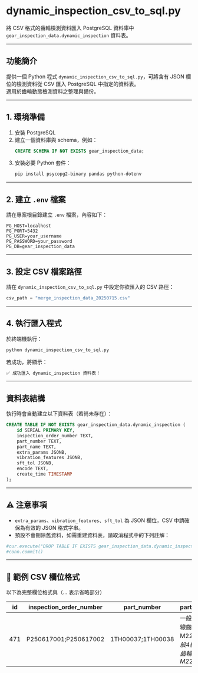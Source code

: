 
# dynamic_inspection_csv_to_sql.py

將 CSV 格式的齒輪檢測資料匯入 PostgreSQL 資料庫中 `gear_inspection_data.dynamic_inspection` 資料表。

---

## 功能簡介

提供一個 Python 程式 `dynamic_inspection_csv_to_sql.py`，可將含有 JSON 欄位的檢測資料從 CSV 匯入 PostgreSQL 中指定的資料表。  
適用於齒輪動態檢測資料之整理與備份。

---

## 1. 環境準備

1. 安裝 PostgreSQL
2. 建立一個資料庫與 schema，例如：
   ```sql
   CREATE SCHEMA IF NOT EXISTS gear_inspection_data;
   ```
3. 安裝必要 Python 套件：
   ```bash
   pip install psycopg2-binary pandas python-dotenv
   ```

---

## 2. 建立 `.env` 檔案

請在專案根目錄建立 `.env` 檔案，內容如下：

```env
PG_HOST=localhost
PG_PORT=5432
PG_USER=your_username
PG_PASSWORD=your_password
PG_DB=gear_inspection_data
```

---

## 3. 設定 CSV 檔案路徑

請在 `dynamic_inspection_csv_to_sql.py` 中設定你欲匯入的 CSV 路徑：

```python
csv_path = "merge_inspection_data_20250715.csv"
```

---

## 4. 執行匯入程式

於終端機執行：

```bash
python dynamic_inspection_csv_to_sql.py
```

若成功，將顯示：

```bash
✅ 成功匯入 dynamic_inspection 資料表！
```

---

## 資料表結構

執行時會自動建立以下資料表（若尚未存在）：

```sql
CREATE TABLE IF NOT EXISTS gear_inspection_data.dynamic_inspection (
    id SERIAL PRIMARY KEY,
    inspection_order_number TEXT,
    part_number TEXT,
    part_name TEXT,
    extra_params JSONB,
    vibration_features JSONB,
    sft_tol JSONB,
    encode TEXT,
    create_time TIMESTAMP
);
```

---

## ⚠️ 注意事項

- `extra_params`、`vibration_features`、`sft_tol` 為 JSON 欄位，CSV 中請確保為有效的 JSON 格式字串。
- 預設不會刪除舊資料，如需重建資料表，請取消程式中的下列註解：

```python
#cur.execute("DROP TABLE IF EXISTS gear_inspection_data.dynamic_inspection CASCADE;")
#conn.commit()
```

---

## 📂 範例 CSV 欄位格式
以下為完整欄位格式與（... 表示省略部分）

| id  | inspection_order_number | part_number         | part_name                                      | inspector | inspection_date     | work_number        | workstation_number | status | measurement_data                                        | extra_params                                     | vibration_features                                         | sft_tol                                              | encode | create_time         |
|-----|--------------------------|---------------------|------------------------------------------------|-----------|----------------------|---------------------|---------------------|--------|---------------------------------------------------------|--------------------------------------------------|-------------------------------------------------------------|-------------------------------------------------------|--------|----------------------|
| 471 | P250617001;P250617002   | 1TH00037;1TH00038   | 一般4級蝸線齒輪M2*20T;一般4級蝸線齒輪M2*20T | 22023     | 2025-06-18 16:06:08 | 5211-20250617001    | F001                | 未判定 | {"S25060000025": [3.9935], "S25060000026": [9.3785], ...} | {"module": "2", "gear_ratio": "1", ...}         | {"Time_rms_x": "0.03806585", "Time_rms_y": "0.0872722", ...} | {"CW_Fi": "9.8", "CW_fi": "5.59", ...}               | 4      | 2025-07-02 10:53:00 |




